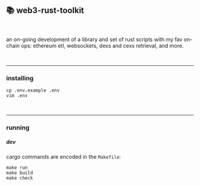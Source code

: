 ## 📚 web3-rust-toolkit

<br>

an on-going development of a library and set of rust scripts with my fav on-chain ops: ethereum etl, websockets, dexs and cexs retrieval, and more.

<br>

---

### installing

```
cp .env.example .env
vim .env
```

<br>

----

### running

##### dev

cargo commands are encoded in the `Makefile`:

```
make run
make build
make check
```

